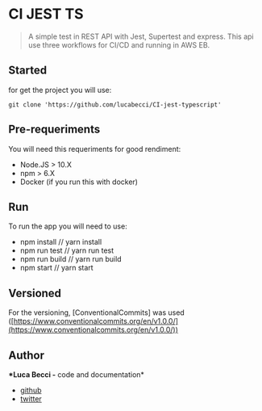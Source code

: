 # CI JEST TS

> A simple test in REST API with Jest, Supertest and express. This api use three workflows for CI/CD and running in AWS EB.

## Started

for get the project you will use:

```tsx
git clone 'https://github.com/lucabecci/CI-jest-typescript'
```

## Pre-requeriments

You will need this requeriments for good rendiment:

-   Node.JS > 10.X
-   npm > 6.X
-   Docker (if you run this with docker)

## Run

To run the app you will need to use:

-   npm install // yarn install
-   npm run test // yarn run test
-   npm run build // yarn run build
-   npm start // yarn start

## Versioned

For the versioning, [ConventionalCommits] was used ([https://www.conventionalcommits.org/en/v1.0.0/](https://www.conventionalcommits.org/en/v1.0.0/))

## Author

**\*Luca Becci -** code and documentation\*

-   [github](https://github.com/lucabecci)
-   [twitter](https://twitter.com/lucabecci)
